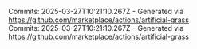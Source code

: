 Commits: 2025-03-27T10:21:10.267Z - Generated via https://github.com/marketplace/actions/artificial-grass
<br>
Commits: 2025-03-27T10:21:10.267Z - Generated via https://github.com/marketplace/actions/artificial-grass
<br>
